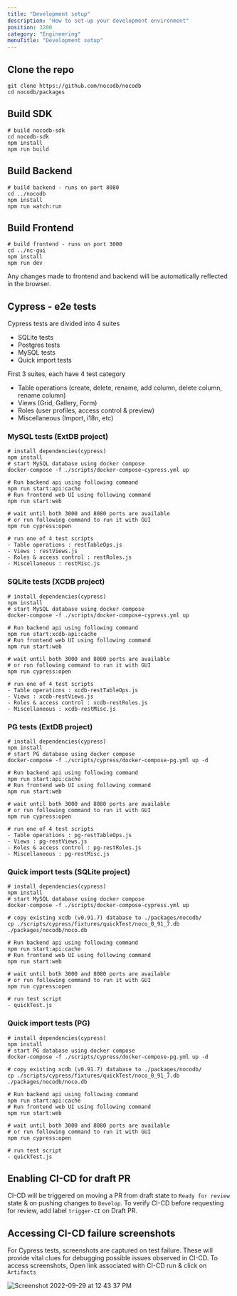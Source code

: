 ```yaml
---
title: "Development setup"
description: "How to set-up your development environment"
position: 3200
category: "Engineering"
menuTitle: "Development setup"
---
```


## Clone the repo
```
git clone https://github.com/nocodb/nocodb
cd nocodb/packages
```

## Build SDK
```
# build nocodb-sdk
cd nocodb-sdk
npm install
npm run build
```

## Build Backend
```
# build backend - runs on port 8080
cd ../nocodb
npm install
npm run watch:run
```

## Build Frontend
```
# build frontend - runs on port 3000
cd ../nc-gui
npm install
npm run dev 
```

Any changes made to frontend and backend will be automatically reflected in the browser.

## Cypress - e2e tests
Cypress tests are divided into 4 suites
- SQLite tests
- Postgres tests
- MySQL tests
- Quick import tests

First 3 suites, each have 4 test category
- Table operations (create, delete, rename, add column, delete column, rename column)
- Views (Grid, Gallery, Form)
- Roles (user profiles, access control & preview)
- Miscellaneous (Import, i18n, etc)


### MySQL tests (ExtDB project)
```shell
# install dependencies(cypress)
npm install
# start MySQL database using docker compose
docker-compose -f ./scripts/docker-compose-cypress.yml up

# Run backend api using following command
npm run start:api:cache
# Run frontend web UI using following command
npm run start:web

# wait until both 3000 and 8080 ports are available
# or run following command to run it with GUI
npm run cypress:open

# run one of 4 test scripts
- Table operations : restTableOps.js
- Views : restViews.js
- Roles & access control : restRoles.js
- Miscellaneous : restMisc.js
```

### SQLite tests (XCDB project)
```shell
# install dependencies(cypress)
npm install
# start MySQL database using docker compose
docker-compose -f ./scripts/docker-compose-cypress.yml up

# Run backend api using following command
npm run start:xcdb-api:cache
# Run frontend web UI using following command
npm run start:web

# wait until both 3000 and 8080 ports are available
# or run following command to run it with GUI
npm run cypress:open

# run one of 4 test scripts
- Table operations : xcdb-restTableOps.js
- Views : xcdb-restViews.js
- Roles & access control : xcdb-restRoles.js
- Miscellaneous : xcdb-restMisc.js
```

### PG tests (ExtDB project)
```shell
# install dependencies(cypress)
npm install
# start PG database using docker compose
docker-compose -f ./scripts/cypress/docker-compose-pg.yml up -d

# Run backend api using following command
npm run start:api:cache
# Run frontend web UI using following command
npm run start:web

# wait until both 3000 and 8080 ports are available
# or run following command to run it with GUI
npm run cypress:open

# run one of 4 test scripts
- Table operations : pg-restTableOps.js
- Views : pg-restViews.js
- Roles & access control : pg-restRoles.js
- Miscellaneous : pg-restMisc.js
```

### Quick import tests (SQLite project)
```shell
# install dependencies(cypress)
npm install
# start MySQL database using docker compose
docker-compose -f ./scripts/docker-compose-cypress.yml up

# copy existing xcdb (v0.91.7) database to ./packages/nocodb/
cp ./scripts/cypress/fixtures/quickTest/noco_0_91_7.db ./packages/nocodb/noco.db

# Run backend api using following command
npm run start:api:cache
# Run frontend web UI using following command
npm run start:web

# wait until both 3000 and 8080 ports are available
# or run following command to run it with GUI
npm run cypress:open

# run test script
- quickTest.js
```

### Quick import tests (PG)
```shell
# install dependencies(cypress)
npm install
# start PG database using docker compose
docker-compose -f ./scripts/cypress/docker-compose-pg.yml up -d

# copy existing xcdb (v0.91.7) database to ./packages/nocodb/
cp ./scripts/cypress/fixtures/quickTest/noco_0_91_7.db ./packages/nocodb/noco.db

# Run backend api using following command
npm run start:api:cache
# Run frontend web UI using following command
npm run start:web

# wait until both 3000 and 8080 ports are available
# or run following command to run it with GUI
npm run cypress:open

# run test script
- quickTest.js
```

## Enabling CI-CD for draft PR
CI-CD will be triggered on moving a PR from draft state to `Ready for review` state & on pushing changes to `Develop`. To verify CI-CD before requesting for review, add label `trigger-CI` on Draft PR. 

## Accessing CI-CD failure screenshots
For Cypress tests, screenshots are captured on test failure. These will provide vital clues for debugging possible issues observed in CI-CD. To access screenshots, Open link associated with CI-CD run & click on `Artifacts`
  
![Screenshot 2022-09-29 at 12 43 37 PM](https://user-images.githubusercontent.com/86527202/192965070-dc04b952-70fb-4197-b4bd-ca7eda066e60.png)


